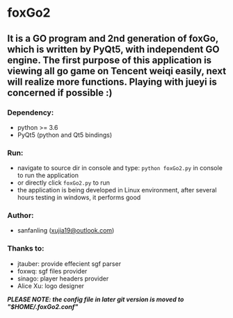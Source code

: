 # foxGo2
## It is a GO program and 2nd generation of foxGo, which is written by PyQt5, with independent GO engine. The first purpose of this application is viewing all go game on Tencent weiqi easily, next will realize more functions. Playing with jueyi is concerned if possible :)

### Dependency:
* python >= 3.6
* PyQt5 (python and Qt5 bindings)

### Run:
* navigate to source dir in console and type: `python foxGo2.py` in console to run the application
* or directly click `foxGo2.py` to run
* the application is being developed in Linux environment, after several hours testing in windows, it performs good

### Author:
* sanfanling (xujia19@outlook.com)

### Thanks to:
* jtauber: provide effecient sgf parser
* foxwq: sgf files provider
* sinago: player headers provider
* Alice Xu: logo designer

***PLEASE NOTE: the config file in later git version is moved to "$HOME/.foxGo2.conf"***
